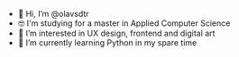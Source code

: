 - 👋 Hi, I’m @olavsdtr
- 🤓 I'm studying for a master in Applied Computer Science
- 👀 I’m interested in UX design, frontend and digital art
- 🌱 I’m currently learning Python in my spare time
